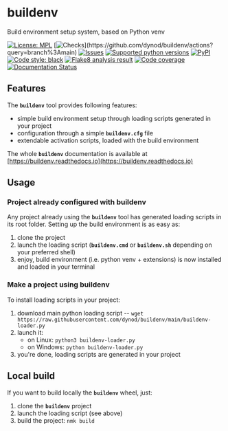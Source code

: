 # buildenv
Build environment setup system, based on Python venv

<!-- NMK-BADGES-BEGIN -->
[![License: MPL](https://img.shields.io/github/license/dynod/buildenv?color=green)](https://github.com/dynod/buildenv/blob/main/LICENSE)
[![Checks](https://img.shields.io/github/actions/workflow/status/dynod/buildenv/build.yml?branch=main&label=build%20%26%20u.t.)](https://github.com/dynod/buildenv/actions?query=branch%3Amain)
[![Issues](https://img.shields.io/github/issues-search/dynod/buildenv?label=issues&query=is%3Aopen+is%3Aissue)](https://github.com/dynod/buildenv/issues?q=is%3Aopen+is%3Aissue)
[![Supported python versions](https://img.shields.io/badge/python-3.8%20--%203.11-blue)](https://www.python.org/)
[![PyPI](https://img.shields.io/pypi/v/buildenv)](https://pypi.org/project/buildenv/)
[![Code style: black](https://img.shields.io/badge/code%20style-black-000000.svg)](https://github.com/psf/black)
[![Flake8 analysis result](https://img.shields.io/badge/flake8-0-green)](https://flake8.pycqa.org/)
[![Code coverage](https://img.shields.io/codecov/c/github/dynod/buildenv)](https://app.codecov.io/gh/dynod/buildenv)
[![Documentation Status](https://readthedocs.org/projects/buildenv/badge/?version=stable)](https://buildenv.readthedocs.io/)
<!-- NMK-BADGES-END -->

## Features

The **`buildenv`** tool provides following features:
* simple build environment setup through loading scripts generated in your project
* configuration through a simple **`buildenv.cfg`** file
* extendable activation scripts, loaded with the build environment

The whole **`buildenv`** documentation is available at [https://buildenv.readthedocs.io](https://buildenv.readthedocs.io)

## Usage

### Project already configured with buildenv

Any project already using the **`buildenv`** tool has generated loading scripts in its root folder. Setting up the build environment is as easy as:
1. clone the project
1. launch the loading script (**`buildenv.cmd`** or **`buildenv.sh`** depending on your preferred shell)
1. enjoy, build environment (i.e. python venv + extensions) is now installed and loaded in your terminal

### Make a project using buildenv

To install loading scripts in your project:
1. download main python loading script -- `wget https://raw.githubusercontent.com/dynod/buildenv/main/buildenv-loader.py`
1. launch it:
    * on Linux: `python3 buildenv-loader.py`
    * on Windows: `python buildenv-loader.py`
1. you're done, loading scripts are generated in your project

## Local build

If you want to build locally the **`buildenv`** wheel, just:
1. clone the **`buildenv`** project
1. launch the loading script (see above)
1. build the project: `nmk build`
